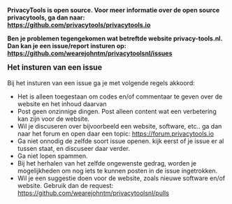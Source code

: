 <p><strong>PrivacyTools is open source. Voor meer informatie over de
open source privacytools, ga dan naar: <a
href="https://github.com/privacytools/privacytools.io" target="_blank"
rel="noopener">https://github.com/privacytools/privacytools.io</a></strong></p>
<p><strong>Ben je problemen tegengekomen wat betreftde website
privacy-tools.nl. Dan kan je een issue/report insturen op: </strong><a
href="https://github.com/wearejohntm/privacytoolsnl/issues"
target="_blank" rel="noopener"><strong>https://github.com/wearejohntm/privacytoolsnl/issues</strong></a></p>
<big><span style="font-weight: bold;">Het insturen van een issue</span></big><br>
<br>Bij het insturen van een issue ga je met volgende regels akkoord:
<ul>
<li>Het is alleen toegestaan om codes en/of commentaar te geven over
de website en het inhoud daarvan</li>
<li>Post geen onzinnige dingen. Post alleen content wat een
verbetering kan zijn voor de website.</li>
<li>Wil je discuseren over bijvoorbeeld een website, software, etc..
ga dan naar het forum en open daar een topic: <a
href="https://forum.privacytools.io" target="_blank">https://forum.privacytools.io</a><br>
</li>
<li>Ga niet onnodig de zelfde soort issue openen. kijk eerst of je
issue er al tussen staat, en discuseer daar verder.</li>
<li>Ga niet lopen spammen.</li>
<li>Bij het herhalen van het zelfde ongewenste gedrag, worden je
mogelijkheden om nog iets te kunnen posten in de issue ingetrokken.</li>
<li>Wil je een suggestie doen voor de website, zoals nieuwe software
en/of website. Gebruik dan de request: <a
href="https://github.com/wearejohntm/privacytoolsnl/pulls"
target="_blank" rel="noopener">https://github.com/wearejohntm/privacytoolsnl/pulls</a></li>
</ul>
